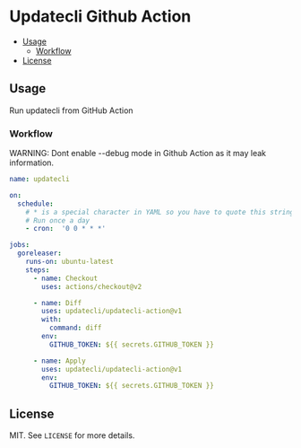 # Updatecli Github Action

* [Usage](#usage)
  * [Workflow](#workflow)
* [License](#license)

## Usage

Run updatecli from GitHub Action

### Workflow

WARNING: Dont enable --debug mode in Github Action as it may leak information.

```yaml
name: updatecli

on:
  schedule:
    # * is a special character in YAML so you have to quote this string
    # Run once a day
    - cron:  '0 0 * * *'

jobs:
  goreleaser:
    runs-on: ubuntu-latest
    steps:
      - name: Checkout
        uses: actions/checkout@v2

      - name: Diff
        uses: updatecli/updatecli-action@v1
        with:
          command: diff
        env:
          GITHUB_TOKEN: ${{ secrets.GITHUB_TOKEN }}

      - name: Apply
        uses: updatecli/updatecli-action@v1
        env:
          GITHUB_TOKEN: ${{ secrets.GITHUB_TOKEN }}
```

## License

MIT. See `LICENSE` for more details.
